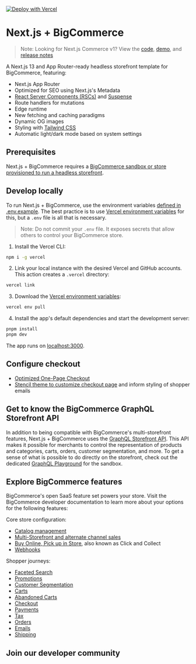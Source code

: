 [![Deploy with Vercel](https://vercel.com/button)](https://vercel.com/new/clone?repository-url=https%3A%2F%2Fgithub.com%2Fvercel%2Fcommerce&project-name=commerce&repo-name=commerce&demo-title=Next.js%20Commerce&demo-url=https%3A%2F%2Fdemo.vercel.store&demo-image=https%3A%2F%2Fbigcommerce-demo-asset-ksvtgfvnd.vercel.app%2Fbigcommerce.png&env=SHOPIFY_STOREFRONT_ACCESS_TOKEN,SHOPIFY_STORE_DOMAIN,SITE_NAME,TWITTER_CREATOR,TWITTER_SITE)

# Next.js + BigCommerce

> Note: Looking for Next.js Commerce v1? View the [code](https://github.com/vercel/commerce/tree/v1), [demo](https://commerce-v1.vercel.store), and [release notes](https://github.com/vercel/commerce/releases/tag/v1)

A Next.js 13 and App Router-ready headless storefront template for BigCommerce, featuring:

- Next.js App Router
- Optimized for SEO using Next.js's Metadata
- [React Server Components (RSCs)]() and [Suspense]()
- Route handlers for mutations
- Edge runtime
- New fetching and caching paradigms
- Dynamic OG images
- Styling with [Tailwind CSS]()
- Automatic light/dark mode based on system settings

## Prerequisites

Next.js + BigCommerce requires a [BigCommerce sandbox or store provisioned to run a headless storefront]().

<!-- ++++ TODO: configuration directions from DevDocs quickstart -->

## Develop locally

<!-- +++ TODO: clarify that deploy button & auto repo creation is great and the way to go -->

To run Next.js + BigCommerce, use the environment variables [defined in .env.example](.env.example). The best practice is to use [Vercel environment variables](https://vercel.com/docs/concepts/projects/environment-variables) for this, but a `.env` file is all that is necessary.

> Note: Do not commit your `.env` file. It exposes secrets that allow others to control your BigCommerce store.

1. Install the Vercel CLI:

```bash
npm i -g vercel
```

2. Link your local instance with the desired Vercel and GitHub accounts. This action creates a `.vercel` directory:

```bash
vercel link
```

3. Download the [Vercel environment variables](https://vercel.com/docs/concepts/projects/environment-variables):

```bash
vercel env pull
```

4. Install the app's default dependencies and start the development server:

```bash
pnpm install
pnpm dev
```

The app runs on [localhost:3000](http://localhost:3000/).

## Configure checkout

- [Optimized One-Page Checkout]()
- [Stencil theme to customize checkout page]() and inform styling of shopper emails

## Get to know the BigCommerce GraphQL Storefront API

In addition to being compatible with BigCommerce's multi-storefront features, Next.js + BigCommerce uses the [GraphQL Storefront API](). This API makes it possible for merchants to control the representation of products and categories, carts, orders, customer segmentation, and more. To get a sense of what is possible to do directly on the storefront, check out the dedicated [GraphQL Playground]() for the sandbox.
<!-- ++++ TODO: directions on accessing the playground -->
## Explore BigCommerce features

BigCommerce's open SaaS feature set powers your store. Visit the BigCommerce developer documentation to learn more about your options for the following features:

Core store configuration:

- [Catalog management]()
- [Multi-Storefront and alternate channel sales]()
- [Buy Online, Pick up in Store](), also known as Click and Collect
- [Webhooks]()

Shopper journeys:

- [Faceted Search]()
- [Promotions]()
- [Customer Segmentation]()
- [Carts]()
- [Abandoned Carts]()
- [Checkout]()
- [Payments]()
- [Tax]()
- [Orders]()
- [Emails]()
- [Shipping]()

## Join our developer community

<!-- ++++ TODO add stuff per heather -->
